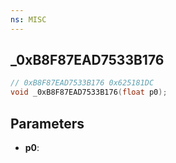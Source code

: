 ```yaml
---
ns: MISC
---
```

## _0xB8F87EAD7533B176

```c
// 0xB8F87EAD7533B176 0x625181DC
void _0xB8F87EAD7533B176(float p0);
```


## Parameters
* **p0**: 

